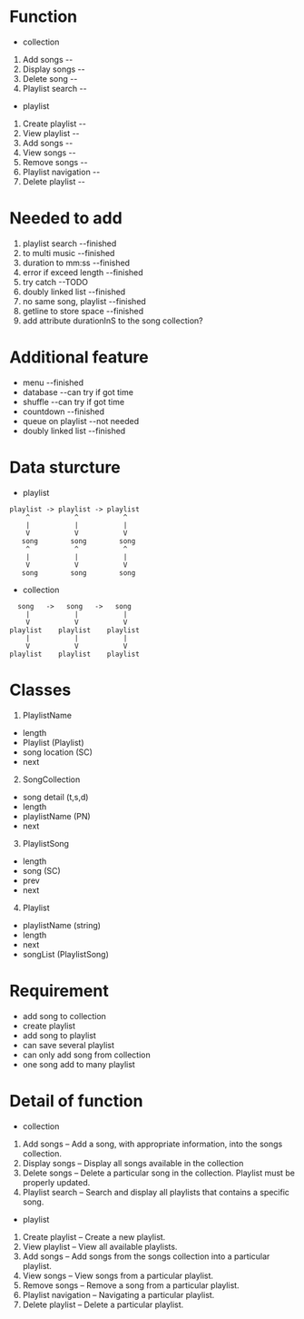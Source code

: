 # Function
- collection
1. Add songs            --
2. Display songs        --
3. Delete song          --
4. Playlist search      --

- playlist
1. Create playlist      --
2. View playlist        --
3. Add songs            --
4. View songs           --
5. Remove songs         --
6. Playlist navigation  --
7. Delete playlist      --

# Needed to add
1. playlist search          --finished
2. to multi music           --finished
3. duration to mm:ss        --finished
4. error if exceed length   --finished
5. try catch                --TODO
6. doubly linked list       --finished
7. no same song, playlist   --finished 
8. getline to store space   --finished
9. add attribute durationInS to the song collection?

# Additional feature
- menu                --finished
- database            --can try if got time
- shuffle             --can try if got time
- countdown           --finished
- queue on playlist   --not needed
- doubly linked list  --finished

# Data sturcture
- playlist
```
playlist -> playlist -> playlist
    ^           ^           ^
    |           |           |
    V           V           V
   song        song        song
    ^           ^           ^
    |           |           |
    V           V           V
   song        song        song
```
- collection
```
  song   ->   song   ->   song
    |           |           |
    V           V           V
playlist    playlist    playlist
    |           |           |
    V           V           V
playlist    playlist    playlist
```
# Classes
1. PlaylistName
- length 
- Playlist (Playlist)
- song location (SC)
- next

2. SongCollection
- song detail (t,s,d)
- length
- playlistName (PN)
- next

3. PlaylistSong
- length
- song (SC)
- prev
- next

4. Playlist
- playlistName (string)
- length 
- next 
- songList (PlaylistSong)

# Requirement
- add song to collection
- create playlist
- add song to playlist
- can save several playlist
- can only add song from collection
- one song add to many playlist

# Detail of function
- collection
1. Add songs – Add a song, with appropriate information, into the songs collection.
2. Display songs – Display all songs available in the collection
3. Delete songs – Delete a particular song in the collection. Playlist must be
properly updated.
4. Playlist search – Search and display all playlists that contains a specific song.

- playlist
1. Create playlist – Create a new playlist.
2. View playlist – View all available playlists.
3. Add songs – Add songs from the songs collection into a particular playlist.
4. View songs – View songs from a particular playlist.
5. Remove songs – Remove a song from a particular playlist.
6. Playlist navigation – Navigating a particular playlist.
7. Delete playlist – Delete a particular playlist.
